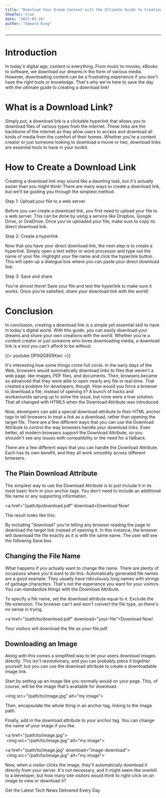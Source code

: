 ```yaml
---
title: "Download Your Dream Content with the Ultimate Guide to Creating a Download Link!"
ShowToc: true 
date: "2023-03-24"
author: "Edward King"
---
```

*****
# Introduction 

In today's digital age, content is everything. From music to movies, eBooks to software, we download our dreams in the form of various media. However, downloading content can be a frustrating experience if you don't have the right tools or knowledge. That's why we're here to save the day with the ultimate guide to creating a download link!

# What is a Download Link?

Simply put, a download link is a clickable hyperlink that allows you to download files of various types from the internet. These links are the backbone of the internet as they allow users to access and download all kinds of media from the comfort of their homes. Whether you're a content creator or just someone looking to download a movie or two, download links are essential tools to have in your toolkit.

# How to Create a Download Link

Creating a download link may sound like a daunting task, but it's actually easier than you might think! There are many ways to create a download link, but we'll be guiding you through the simplest method. 

Step 1: Upload your file to a web server

Before you can create a download link, you first need to upload your file to a web server. This can be done by using a service like Dropbox, Google Drive, or OneDrive. Once you've uploaded your file, make sure to copy its direct download link.

Step 2: Create a hyperlink

Now that you have your direct download link, the next step is to create a hyperlink. Simply open a text editor or word processor and type out the name of your file. Highlight your file name and click the hyperlink button. This will open up a dialogue box where you can paste your direct download link.

Step 3: Save and share

You're almost there! Save your file and test the hyperlink to make sure it works. Once you're satisfied, share your download link with the world!

# Conclusion

In conclusion, creating a download link is a simple yet essential skill to have in today's digital world. With this guide, you can easily download your dreams and share your own creations with the world. Whether you're a content creator or just someone who loves downloading media, a download link is a tool you can't afford to be without.

{{< youtube DPXQG8S9Xwc >}} 




It's interesting how some things come full circle. In the early days of the Web, browsers would automatically download links to files that weren't a web page, like images, PDF files, and documents. Then, browsers became so advanced that they were able to open nearly any file in real-time. That created a problem for developers, though. How would you force a browser to download a file, instead of opening it? A bunch of hacks and workarounds sprung up to solve the issue, but none were a true solution. That all changed with HTML5 when the Download Attribute was introduced.

 

Now, developers can add a special download attribute to their HTML anchor tags to tell browsers to treat a link as a download, rather than opening the target file. There are a few different ways that you can use the Download Attribute to control the way browsers handle your download links. Even better, all modern browsers support the Download Attribute, so you shouldn't see any issues with compatibility or the need for a fallback.

 

There are a few different ways that you can handle the Download Attribute. Each has its own benefit, and they all work smoothly across different browsers.

 
##   The Plain Download Attribute  
 

The simplest way to use the Download Attribute is to just include it in its most basic form in your anchor tags. You don't need to include an additional file name or any supporting information.

 

<a href="/path/tp/download.pdf" download>Download Now!</a>

 

The result looks like this:

 

By including "download" you're telling any browser reading the page to download the target link instead of opening it. In this instance, the browser will download the file exactly as it is with the same name. The user will see the following Save box.

 
##   Changing the File Name  
 

What happens if you actually want to change the name. There are plenty of occasions where you'd want to do this. Automatically generated file names are a good example. They usually have ridiculously long names with strings of garbage characters. That's not the experience you want for your visitors. You can standardize things with the Download Attribute.

 

To specify a file name, set the download attribute equal to it. Exclude the file extension. The browser can't and won't convert the file type, so there's no sense in trying.

 

<a href="/path/to/download.pdf" download="your-file">Download Now!</a>

 

Your visitors will download the file as your-file.pdf.

 
##   Downloading an Image  
 

Along with this comes a simplified way to let your users download images directly. This isn't revolutionary, and you can probably piece it together yourself, but you can use the download attribute to create a downloadable image link.

 

Start by setting up an image like you normally would on your page. This, of course, will be the image that's available for download.

 

<img src="/path/to/image.jpg" alt="my image">

 

Then, encapsulate the whole thing in an anchor tag, linking to the image path.

 

Finally, add in the download attribute to your anchor tag. You can change the name of your image if you like.

 

<a href="/path/to/image.jpg">
 <img src="/path/to/image.jpg" alt="my image">
</a>

 

<a href="/path/to/image.jpg" download="image-download">
 <img src="/path/to/image.jpg" alt="my image">
</a>

 

Now, when a visitor clicks the image, they'll automatically download it directly from your server. It's not necessary, and it might seem like overkill to a developer, but how many site visitors would think to right-click on an image to view or download it?

 

Get the Latest Tech News Delivered Every Day




